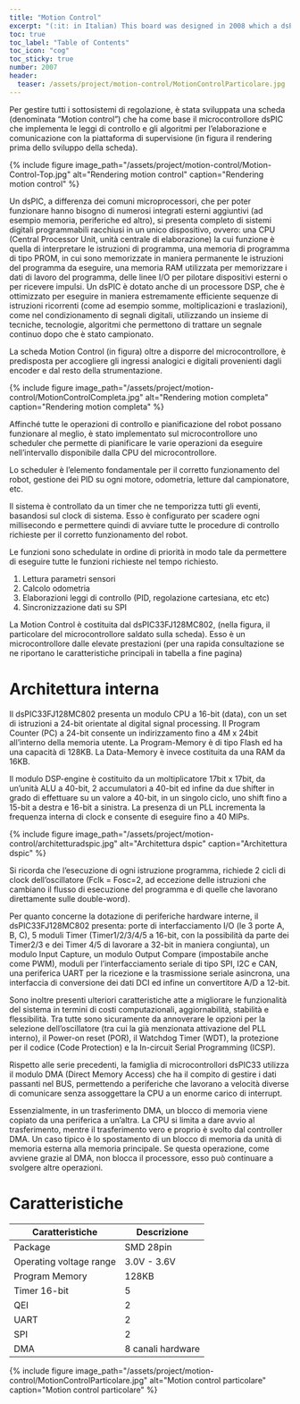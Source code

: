 ```yaml
---
title: "Motion Control"
excerpt: "(:it: in Italian) This board was designed in 2008 which a dsPIC Microchip controller can control 2 DC brushed motor with a velocity control. In addiction this board can communicate with the Navigation Board and with a home made communication system send telemetry information to a remoted PC. The evolution of this board is μNAV!"
toc: true
toc_label: "Table of Contents"
toc_icon: "cog"
toc_sticky: true
number: 2007
header:
  teaser: /assets/project/motion-control/MotionControlParticolare.jpg
---
```


Per gestire tutti i sottosistemi di regolazione, è stata sviluppata una scheda (denominata “Motion control”) che ha come base il microcontrollore dsPIC che implementa le leggi di controllo e gli algoritmi per l’elaborazione e comunicazione con la piattaforma di supervisione (in figura il rendering prima dello sviluppo della scheda).

{% include figure image_path="/assets/project/motion-control/Motion-Control-Top.jpg" alt="Rendering motion control" caption="Rendering motion control" %}

Un dsPIC, a differenza dei comuni microprocessori, che per poter funzionare hanno bisogno di numerosi integrati esterni aggiuntivi (ad esempio memoria, periferiche ed altro), si presenta completo di sistemi digitali programmabili racchiusi in un unico dispositivo, ovvero: una CPU (Central Processor Unit, unità centrale di elaborazione) la cui funzione è quella di interpretare le istruzioni di programma, una memoria di programma di tipo PROM, in cui sono memorizzate in maniera permanente le istruzioni del programma da eseguire, una memoria RAM utilizzata per memorizzare i dati di lavoro del programma, delle linee I/O per pilotare dispositivi esterni o per ricevere impulsi. Un dsPIC è dotato anche di un processore DSP, che è ottimizzato per eseguire in maniera estremamente efficiente sequenze di istruzioni ricorrenti (come ad esempio somme, moltiplicazioni e traslazioni), come nel condizionamento di segnali digitali, utilizzando un insieme di tecniche, tecnologie, algoritmi che permettono di trattare un segnale continuo dopo che è stato campionato.

La scheda Motion Control (in figura) oltre a disporre del microcontrollore, è predisposta per accogliere gli ingressi analogici e digitali provenienti dagli encoder e dal resto della strumentazione.

{% include figure image_path="/assets/project/motion-control/MotionControlCompleta.jpg" alt="Rendering motion completa" caption="Rendering motion completa" %}

Affinché tutte le operazioni di controllo e pianificazione del robot possano funzionare al meglio, è stato implementato sul microcontrollore uno scheduler che permette di pianificare le varie operazioni da eseguire nell’intervallo disponibile dalla CPU del microcontrollore.

Lo scheduler è l’elemento fondamentale per il corretto funzionamento del robot, gestione dei PID su ogni motore, odometria, letture dal campionatore, etc.

Il sistema è controllato da un timer che ne temporizza tutti gli eventi, basandosi sul clock di sistema. Esso è configurato per scadere ogni millisecondo e permettere quindi di avviare tutte le procedure di controllo richieste per il corretto funzionamento del robot.

Le funzioni sono schedulate in ordine di priorità in modo tale da permettere di eseguire tutte le funzioni richieste nel tempo richiesto.
1. Lettura parametri sensori
2. Calcolo odometria
3. Elaborazioni leggi di controllo (PID, regolazione cartesiana, etc etc)
4. Sincronizzazione dati su SPI

La Motion Control è costituita dal dsPIC33FJ128MC802, (nella figura, il particolare del microcontrollore saldato sulla scheda). Esso è un microcontrollore dalle elevate prestazioni (per una rapida consultazione se ne riportano le caratteristiche principali in tabella a fine pagina)

# Architettura interna

Il dsPIC33FJ128MC802 presenta un modulo CPU a 16-bit (data), con un set di istruzioni a 24-bit orientate al digital signal processing. Il Program Counter (PC) a 24-bit consente un indirizzamento fino a 4M x 24bit all’interno della memoria utente. La Program-Memory è di tipo Flash ed ha una capacità di 128KB. La Data-Memory è invece costituita da una RAM da 16KB.

Il modulo DSP-engine è costituito da un moltiplicatore 17bit x 17bit, da un’unità ALU a 40-bit, 2 accumulatori a 40-bit ed infine da due shifter in grado di effettuare su un valore a 40-bit, in un singolo ciclo, uno shift fino a 15-bit a destra e 16-bit a sinistra. La presenza di un PLL incrementa la frequenza interna di clock e consente di eseguire fino a 40 MIPs.

{% include figure image_path="/assets/project/motion-control/architetturadspic.jpg" alt="Architettura dspic" caption="Architettura dspic" %}

Si ricorda che l’esecuzione di ogni istruzione programma, richiede 2 cicli di clock dell’oscillatore (Fclk = Fosc=2, ad eccezione delle istruzioni che cambiano il flusso di esecuzione del programma e di quelle che lavorano direttamente sulle double-word).

Per quanto concerne la dotazione di periferiche hardware interne, il dsPIC33FJ128MC802 presenta: porte di interfacciamento I/O (le 3 porte A, B, C), 5 moduli Timer (Timer1/2/3/4/5 a 16-bit, con la possibilità da parte dei Timer2/3 e dei Timer 4/5 di lavorare a 32-bit in maniera congiunta), un modulo Input Capture, un modulo Output Compare (impostabile anche come PWM), moduli per l’interfacciamento seriale di tipo SPI, I2C e CAN, una periferica UART per la ricezione e la trasmissione seriale asincrona, una interfaccia di conversione dei dati DCI ed infine un convertitore A/D a 12-bit.

Sono inoltre presenti ulteriori caratteristiche atte a migliorare le funzionalità del sistema in termini di costi computazionali, aggiornabilità, stabilità e flessibilità. Tra tutte sono sicuramente da annoverare le opzioni per la selezione dell’oscillatore (tra cui la già menzionata attivazione del PLL interno), il Power-on reset (POR), il Watchdog Timer (WDT), la protezione per il codice (Code Protection) e la In-circuit Serial Programming (ICSP).

Rispetto alle serie precedenti, la famiglia di microcontrollori dsPIC33 utilizza il modulo DMA (Direct Memory Access) che ha il compito di gestire i dati passanti nel BUS, permettendo a periferiche che lavorano a velocità diverse di comunicare senza assoggettare la CPU a un enorme carico di interrupt.

Essenzialmente, in un trasferimento DMA, un blocco di memoria viene copiato da una periferica a un’altra. La CPU si limita a dare avvio al trasferimento, mentre il trasferimento vero e proprio è svolto dal controller DMA. Un caso tipico è lo spostamento di un blocco di memoria da unità di memoria esterna alla memoria principale. Se questa operazione, come avviene grazie al DMA, non blocca il processore, esso può continuare a svolgere altre operazioni.

# Caratteristiche

| Caratteristiche | Descrizione |
|-----------------|-------------|
| Package | SMD 28pin |
|Operating voltage range | 3.0V - 3.6V |
|Program Memory | 128KB |
|Timer 16-bit | 5 |
|QEI | 2 |
|UART | 2 |
|SPI | 2 |
|DMA | 8 canali hardware |

{% include figure image_path="/assets/project/motion-control/MotionControlParticolare.jpg" alt="Motion control particolare" caption="Motion control particolare" %}